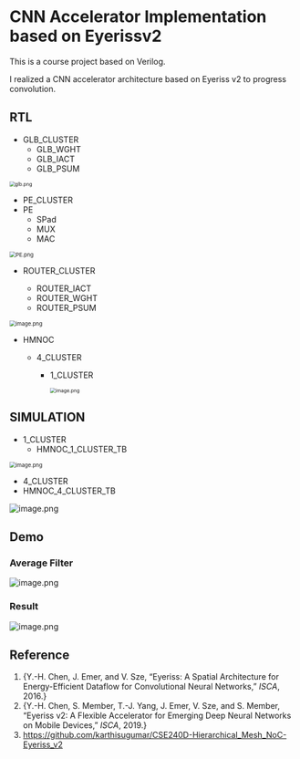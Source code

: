 # CNN Accelerator Implementation based on Eyerissv2

This is a course project based on Verilog.    

I realized a CNN accelerator architecture based on Eyeriss v2 to progress convolution.

## RTL

- GLB_CLUSTER   
  - GLB_WGHT
  - GLB_IACT
  - GLB_PSUM

<img src="https://i.loli.net/2020/07/22/Gxrw8ALtJdFcs1R.png" alt="glb.png" style="zoom:60%;" div align=center />

- PE_CLUSTER   
- PE
  - SPad
  - MUX
  - MAC

<img src="https://i.loli.net/2020/07/22/S8M1aA5rZN9vkf7.png" alt="PE.png" style="zoom:67%;"  div align=center />

- ROUTER_CLUSTER    

  - ROUTER_IACT
  - ROUTER_WGHT
  - ROUTER_PSUM

<img src="https://i.loli.net/2020/07/22/wtIXlgcy3J4aedO.png" alt="image.png" style="zoom:67%;"  div align=center  />

- HMNOC

  - 4_CLUSTER

    - 1_CLUSTER

      <img src="https://i.loli.net/2020/07/22/5wtb3T94rMudgXe.png" alt="image.png" style="zoom:60%;" />

## SIMULATION

- 1_CLUSTER
  - HMNOC_1_CLUSTER_TB

<img src="https://i.loli.net/2020/07/22/7GcVkZ1Nov4AHsj.png" alt="image.png" style="zoom:67%;" />



- 4_CLUSTER
- HMNOC_4_CLUSTER_TB  

![image.png](https://i.loli.net/2020/07/22/arEVChcJLT4n7y1.png)

## Demo

### Average Filter

![image.png](https://i.loli.net/2020/07/22/kKtyZmIuOagoA7R.png)

### Result

![image.png](https://i.loli.net/2020/07/22/qfArH9kKJdIlRGW.png)

## Reference

1. {Y.-H. Chen, J. Emer, and V. Sze, “Eyeriss: A Spatial Architecture for Energy-Efficient Dataflow for Convolutional Neural Networks,” *ISCA*, 2016.}
2. {Y.-H. Chen, S. Member, T.-J. Yang, J. Emer, V. Sze, and S. Member, “Eyeriss v2: A Flexible Accelerator for Emerging Deep Neural Networks on Mobile Devices,” *ISCA*, 2019.}
3. https://github.com/karthisugumar/CSE240D-Hierarchical_Mesh_NoC-Eyeriss_v2
